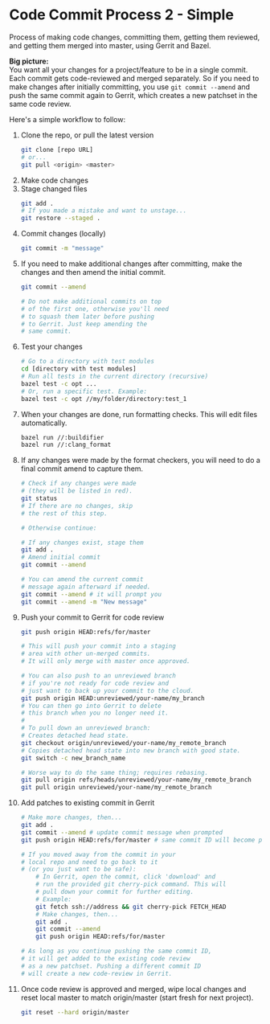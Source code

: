 # Code Commit Process 2 - Simple

Process of making code changes, committing them, getting them reviewed, and getting them merged into master, using Gerrit and Bazel.

**Big picture:** \
You want all your changes for a project/feature to be in a single commit. Each commit gets code-reviewed and merged separately. So if you need to make changes after initially committing, you use `git commit --amend` and push the same commit again to Gerrit, which creates a new patchset in the same code review.

Here's a simple workflow to follow:

1. Clone the repo, or pull the latest version
	```bash
	git clone [repo URL]
	# or...
	git pull <origin> <master>
	```
2. Make code changes
3. Stage changed files
	```bash
	git add .
	# If you made a mistake and want to unstage...
	git restore --staged .
	```
4. Commit changes (locally)
	```bash
	git commit -m "message"
	```
5. If you need to make additional changes after committing, make the changes and then amend the initial commit.
	```bash
	git commit --amend
	
	# Do not make additional commits on top
	# of the first one, otherwise you'll need
	# to squash them later before pushing
	# to Gerrit. Just keep amending the
	# same commit.
	```
6. Test your changes
	```bash
	# Go to a directory with test modules
	cd [directory with test modules]
	# Run all tests in the current directory (recursive)
	bazel test -c opt ...
	# Or, run a specific test. Example:
	bazel test -c opt //my/folder/directory:test_1
	```
7. When your changes are done, run formatting checks. This will edit files automatically.
	```bash
	bazel run //:buildifier
	bazel run //:clang_format
	```
8. If any changes were made by the format checkers, you will need to do a final commit amend to capture them.
	```bash
	# Check if any changes were made
	# (they will be listed in red).
	git status
	# If there are no changes, skip
	# the rest of this step.
	
	# Otherwise continue:
	
	# If any changes exist, stage them
	git add .
	# Amend initial commit
	git commit --amend
	
	# You can amend the current commit
	# message again afterward if needed.
	git commit --amend # it will prompt you
	git commit --amend -m "New message"
	```
9. Push your commit to Gerrit for code review
	```bash
	git push origin HEAD:refs/for/master
	
	# This will push your commit into a staging
	# area with other un-merged commits.
	# It will only merge with master once approved.
	
	# You can also push to an unreviewed branch
	# if you're not ready for code review and
	# just want to back up your commit to the cloud.
	git push origin HEAD:unreviewed/your-name/my_branch
	# You can then go into Gerrit to delete
	# this branch when you no longer need it.
	#
	# To pull down an unreviewed branch:
	# Creates detached head state.
	git checkout origin/unreviewed/your-name/my_remote_branch
	# Copies detached head state into new branch with good state.
	git switch -c new_branch_name
	
	# Worse way to do the same thing; requires rebasing.
	git pull origin refs/heads/unreviewed/your-name/my_remote_branch
	git pull origin unreviewed/your-name/my_remote_branch
	```
10. Add patches to existing commit in Gerrit
	```bash
	# Make more changes, then...
	git add .
	git commit --amend # update commit message when prompted
	git push origin HEAD:refs/for/master # same commit ID will become patchset
	
	# If you moved away from the commit in your
	# local repo and need to go back to it
	# (or you just want to be safe):
		# In Gerrit, open the commit, click 'download' and
		# run the provided git cherry-pick command. This will
		# pull down your commit for further editing.
		# Example:
		git fetch ssh://address && git cherry-pick FETCH_HEAD
		# Make changes, then...
		git add .
		git commit --amend
		git push origin HEAD:refs/for/master
	
	# As long as you continue pushing the same commit ID,
	# it will get added to the existing code review
	# as a new patchset. Pushing a different commit ID
	# will create a new code-review in Gerrit.
	```
11. Once code review is approved and merged, wipe local changes and reset local master to match origin/master (start fresh for next project).
	```bash
	git reset --hard origin/master
	```